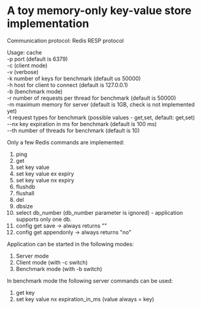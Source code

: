 # A toy memory-only key-value store implementation

Communication protocol: Redis RESP protocol

Usage: cache<br>
  -p port (default is 6379)<br>
  -c (client mode)<br>
  -v (verbose)<br>
  -k number of keys for benchmark (default us 50000)<br>
  -h host for client to connect (default is 127.0.0.1)<br>
  -b (benchmark mode)<br>
  -r number of requests per thread for benchmark (default is 50000)<br>
  -m maximum memory for server (default is 1GB, check is not implemented yet)<br>
  -t request types for benchmark (possible values - get,set, default: get,set)<br>
  --nx key expiration in ms for benchmark (default is 100 ms)<br>
  --th number of threads for benchmark (default is 10)<br>

Only a few Redis commands are implemented:

1. ping
2. get
3. set key value
4. set key value ex expiry
5. set key value nx expiry
6. flushdb
7. flushall
8. del
9. dbsize
10. select db_number (db_number parameter is ignored) - application supports only one db.
11. config get save -> always returns ""
12. config get appendonly -> always returns "no"

Application can be started in the following modes:
1. Server mode 
2. Client mode (with -c switch)
3. Benchmark mode (with -b switch)

In benchmark mode the following server commands can be used:
1. get key
2. set key value nx expiration_in_ms (value always = key)


